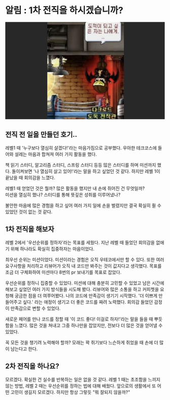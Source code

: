 # 알림 : 1차 전직을 하시겠습니까?

![다크로드..jpg](%EB%8B%A4%ED%81%AC%EB%A1%9C%EB%93%9C..jpg)
## 전직 전 일을 만들던 호기..
레벨1 때 '누구보다 열심히 살겠다!'라는 마음가짐으로 공부했다. 우아한 테크코스에 들어와 설레는 마음과 합쳐져 여러 가지 활동을 했다.

책 읽기 스터디, 알고리즘 스터디, 스프링 스터디 등등 많은 스터디를 하며 미션까지 했다. 돌이켜보면 '나 열심히 살고 있어!'라는 말을 하고 싶었던 것 같다.
하지만 레벨 1이 끝났을 때 회의감을 느꼈다.

레벨1 때 얻었던 것은 뭘까? 많은 활동을 했지만 내 손에 쥐어진 건 무엇일까?  
미션을 열심히 했나? 스터디를 통해 뜻깊은 성취를 이루어냈나?  


불안한 마음에 많은 경험을 하고 싶어 여러 가지 일에 손을 벌렸지만 결국 확실히 쥘 수 있었던 것이 없는 것 같다.

## 1차 전직을 해보자
레벨 2에서 '우선순위를 정하자'라는 목표를 세웠다. 지난 레벨 때 들었던 회의감을 없애기 위해 하나라도 확실히 집중하자는 마음이었다.  

최우선 순위는 미션이었다. 미션이라는 경험은 오직 우테코에서만 할 수 있다. 또한 여러 요구사항을 처리하고 리뷰어가 오직 내 코드만 봐주는 것이 값지다고 생각했다. 목표를 조금 더 구체화하여 미션마다 8번의 pr 보내기를 목표로 잡았다. 

우선순위를 정하니 집중할 수 있었다. 미션에 대해 충분히 고민할 수 있었고 남은 시간에 해보고 싶었던 여러 가지 방식들을 시도해 봤다. 리뷰어와 많은 소통을 하고 커피쳇을 요청해 궁금한 점을 더 여쭈어봤다. 나의 코드에 만족감이 생기기 시작했다. '더 이쁘게 만들어주고 싶다.' 라는 애정이 생기고 더 좋은 코드를 짜려 노력했다. 회의감 들었던 감정이 만족감으로 변할 수 있었다.

새로운 페어를 만나 코드를 정할 때 '이 코드 좋다! 이걸로 하자!'라는 말을 들을 때 뿌듯함을 느꼈다.
많은 것을 쳐내고 그중 하나만을 잡았지만, 전보다 더 많은 것을 얻어낼 수 있었다.

꼭 모든 것을 챙기려 노력해야 할까? 모래는 꽉 쥐기보다 느슨하게 쥐었을 때 손에 더 많이 남는다고 한다.

## 2차 전직을 하나요?
모르겠다. 확실한 건 실수를 반복하는 일은 없을 것 같다. 레벨 1 때는 초조함을 느끼지 않는 방법, 레벨 2 때는 우선순위를 정하는 법에 대해 배웠다. 앞으로의 생활에서 또 어떤 고민이 생길지 모르겠다.
하지만 항상 그렇듯 "뭐 잘되지 않을까?"
